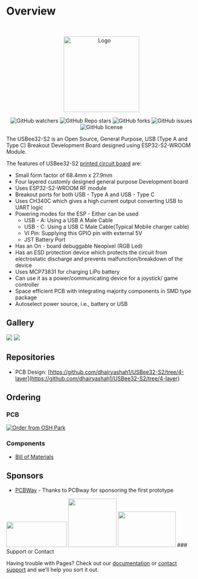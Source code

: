 # Overview

<br />

<p align="center">
    <a href="https://github.com/Open-Authenticator">
        <img src="./assets/open-autheticator-logo.png" alt="Logo" width="200" height="200">
    </a>
</p>

<p align="center">
<img alt="GitHub watchers" src="https://img.shields.io/github/watchers/dhairyashah1/USBee32-S2">
<img alt="GitHub Repo stars" src="https://img.shields.io/github/stars/dhairyashah1/USBee32-S2">
<img alt="GitHub forks" src="https://img.shields.io/github/forks/dhairyashah1/USBee32-S2">
<img alt="GitHub issues" src="https://img.shields.io/github/issues/dhairyashah1/USBee32-S2">
<img alt="GitHub license" src="https://img.shields.io/github/license/dhairyashah1/USBee32-S2">
</p>

The USBee32-S2 is an Open Source, General Purpose, USB (Type A and Type C) Breakout Development Board designed using ESP32-S2-WROOM Module. 

The features of USBee32-S2 [printed circuit board](https://github.com/dhairyashah1/USBee32-S2/tree/4-layer) are:   

* Small form factor of 68.4mm x 27.9mm
* Four layered customly designed general purpose Development board
* Uses ESP32-S2-WROOM RF module
* Breakout ports for both USB - Type A and USB - Type C
* Uses CH340C which gives a high current output converting USB to UART logic
* Powering modes for the ESP - Either can be used
  - USB - A: Using a USB A Male Cable
  - USB - C: Using a USB C Male Cable(Typical Mobile charger cable)
  - VI Pin: Supplying this GPIO pin with external 5V
  - JST Battery Port
* Has an On - board debuggable Neopixel (RGB Led)
* Has an ESD protection device which protects the circuit from electrostatic discharge and prevents malfunction/breakdown of the device
* Uses MCP73831 for charging LiPo battery
* Can use it as a power/communicating device for a joystick/ game controller
* Space efficient PCB with integrating majority components in SMD type package 
* Autoselect power source, i.e., battery or USB
<!-- 
## Media Coverage

* Hackster.io: [TOTP-Based Open Hardware Authenticator Powered by an ESP32 Microcontroller](https://www.hackster.io/news/totp-based-open-hardware-authenticator-powered-by-an-esp32-microcontroller-c770f10008af) -->

## Gallery
<!-- 
## Project logs

* Hackaday: [https://hackaday.io/project/176959-open-authenticator](https://hackaday.io/project/176959-open-authenticator)
## Join the Discussion: -->

<!-- * Discord: [https://discord.gg/kVDdB9kAEP](https://discord.gg/kVDdB9kAEP) -->
<img src="https://github.com/dhairyashah1/USBee32-S2/tree/4-layer/assets/screenshots/4 layer/front2.png"/>
<img src="https://github.com/dhairyashah1/USBee32-S2/tree/4-layer/assets/screenshots/4 layer/back2.png"/>

## Repositories

* PCB Design: [https://github.com/dhairyashah1/USBee32-S2/tree/4-layer](https://github.com/dhairyashah1/USBee32-S2/tree/4-layer)
<!-- * Firmware: [https://github.com/Open-Authenticator/open-authenticator-app](https://github.com/Open-Authenticator/open-authenticator-app)
* 3D-Case: [https://github.com/Open-Authenticator/3d-case](https://github.com/Open-Authenticator/3d-case) -->

## Ordering
### PCB

<a href="https://oshpark.com/shared_projects/kZuvm8FV"><img src="https://oshpark.com/packs/media/images/badge-5f4e3bf4bf68f72ff88bd92e0089e9cf.png" alt="Order from OSH Park"></img></a>

### Components

* [Bill of Materials](https://docs.google.com/spreadsheets/d/1bL3xiH2Zh8nPkFcn60B3-9qF9RpFs6EWBHacvU51Qi4/edit#gid=0)

## Sponsors

<!-- * [OSHPark](https://oshpark.com/) - Thanks to OSHPark for sponsoring first prototype -->
* [PCBWay](https://www.pcbway.com/) - Thanks to PCBway for sponsoring the first prototype
<!-- * [Asahitec](https://www.asahitec.in/index.html) - Thanks for discounts on stencil -->

<img src="./assets/pcbway_logo.png" width=160 height=67>
<img src="./assets/oshpark_logo.png" width=128 height=128>
<img src="./assets/asahitec_logo.jpg" width=153 height=94>
### Support or Contact

Having trouble with Pages? Check out our [documentation](https://docs.github.com/categories/github-pages-basics/) or [contact support](https://support.github.com/contact) and we’ll help you sort it out.
